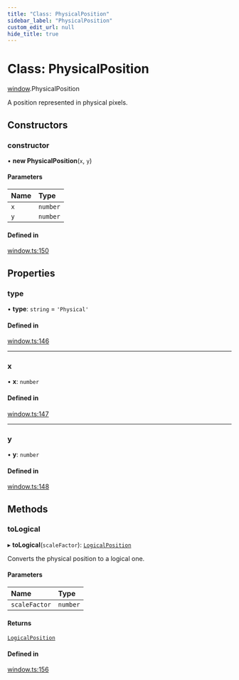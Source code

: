 ```yaml
---
title: "Class: PhysicalPosition"
sidebar_label: "PhysicalPosition"
custom_edit_url: null
hide_title: true
---
```


# Class: PhysicalPosition

[window](../modules/window.md).PhysicalPosition

A position represented in physical pixels.

## Constructors

### constructor

• **new PhysicalPosition**(`x`, `y`)

#### Parameters

| Name | Type |
| :------ | :------ |
| `x` | `number` |
| `y` | `number` |

#### Defined in

[window.ts:150](https://github.com/tauri-apps/tauri/blob/81d245f/tooling/api/src/window.ts#L150)

## Properties

### type

• **type**: `string` = `'Physical'`

#### Defined in

[window.ts:146](https://github.com/tauri-apps/tauri/blob/81d245f/tooling/api/src/window.ts#L146)

___

### x

• **x**: `number`

#### Defined in

[window.ts:147](https://github.com/tauri-apps/tauri/blob/81d245f/tooling/api/src/window.ts#L147)

___

### y

• **y**: `number`

#### Defined in

[window.ts:148](https://github.com/tauri-apps/tauri/blob/81d245f/tooling/api/src/window.ts#L148)

## Methods

### toLogical

▸ **toLogical**(`scaleFactor`): [`LogicalPosition`](window.LogicalPosition.md)

Converts the physical position to a logical one.

#### Parameters

| Name | Type |
| :------ | :------ |
| `scaleFactor` | `number` |

#### Returns

[`LogicalPosition`](window.LogicalPosition.md)

#### Defined in

[window.ts:156](https://github.com/tauri-apps/tauri/blob/81d245f/tooling/api/src/window.ts#L156)
